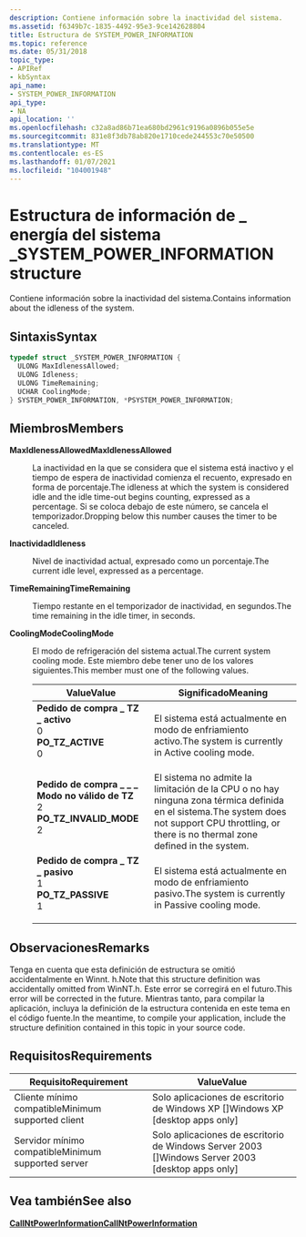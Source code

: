 ```yaml
---
description: Contiene información sobre la inactividad del sistema.
ms.assetid: f6349b7c-1835-4492-95e3-9ce142628804
title: Estructura de SYSTEM_POWER_INFORMATION
ms.topic: reference
ms.date: 05/31/2018
topic_type:
- APIRef
- kbSyntax
api_name:
- SYSTEM_POWER_INFORMATION
api_type:
- NA
api_location: ''
ms.openlocfilehash: c32a8ad86b71ea680bd2961c9196a0896b055e5e
ms.sourcegitcommit: 831e8f3db78ab820e1710cede244553c70e50500
ms.translationtype: MT
ms.contentlocale: es-ES
ms.lasthandoff: 01/07/2021
ms.locfileid: "104001948"
---
```

# <a name="system_power_information-structure"></a><span data-ttu-id="c24a9-103">Estructura de información de \_ energía del sistema \_</span><span class="sxs-lookup"><span data-stu-id="c24a9-103">SYSTEM\_POWER\_INFORMATION structure</span></span>

<span data-ttu-id="c24a9-104">Contiene información sobre la inactividad del sistema.</span><span class="sxs-lookup"><span data-stu-id="c24a9-104">Contains information about the idleness of the system.</span></span>

## <a name="syntax"></a><span data-ttu-id="c24a9-105">Sintaxis</span><span class="sxs-lookup"><span data-stu-id="c24a9-105">Syntax</span></span>


```C++
typedef struct _SYSTEM_POWER_INFORMATION {
  ULONG MaxIdlenessAllowed;
  ULONG Idleness;
  ULONG TimeRemaining;
  UCHAR CoolingMode;
} SYSTEM_POWER_INFORMATION, *PSYSTEM_POWER_INFORMATION;
```



## <a name="members"></a><span data-ttu-id="c24a9-106">Miembros</span><span class="sxs-lookup"><span data-stu-id="c24a9-106">Members</span></span>

<dl> <dt>

<span data-ttu-id="c24a9-107">**MaxIdlenessAllowed**</span><span class="sxs-lookup"><span data-stu-id="c24a9-107">**MaxIdlenessAllowed**</span></span>
</dt> <dd>

<span data-ttu-id="c24a9-108">La inactividad en la que se considera que el sistema está inactivo y el tiempo de espera de inactividad comienza el recuento, expresado en forma de porcentaje.</span><span class="sxs-lookup"><span data-stu-id="c24a9-108">The idleness at which the system is considered idle and the idle time-out begins counting, expressed as a percentage.</span></span> <span data-ttu-id="c24a9-109">Si se coloca debajo de este número, se cancela el temporizador.</span><span class="sxs-lookup"><span data-stu-id="c24a9-109">Dropping below this number causes the timer to be canceled.</span></span>

</dd> <dt>

<span data-ttu-id="c24a9-110">**Inactividad**</span><span class="sxs-lookup"><span data-stu-id="c24a9-110">**Idleness**</span></span>
</dt> <dd>

<span data-ttu-id="c24a9-111">Nivel de inactividad actual, expresado como un porcentaje.</span><span class="sxs-lookup"><span data-stu-id="c24a9-111">The current idle level, expressed as a percentage.</span></span>

</dd> <dt>

<span data-ttu-id="c24a9-112">**TimeRemaining**</span><span class="sxs-lookup"><span data-stu-id="c24a9-112">**TimeRemaining**</span></span>
</dt> <dd>

<span data-ttu-id="c24a9-113">Tiempo restante en el temporizador de inactividad, en segundos.</span><span class="sxs-lookup"><span data-stu-id="c24a9-113">The time remaining in the idle timer, in seconds.</span></span>

</dd> <dt>

<span data-ttu-id="c24a9-114">**CoolingMode**</span><span class="sxs-lookup"><span data-stu-id="c24a9-114">**CoolingMode**</span></span>
</dt> <dd>

<span data-ttu-id="c24a9-115">El modo de refrigeración del sistema actual.</span><span class="sxs-lookup"><span data-stu-id="c24a9-115">The current system cooling mode.</span></span> <span data-ttu-id="c24a9-116">Este miembro debe tener uno de los valores siguientes.</span><span class="sxs-lookup"><span data-stu-id="c24a9-116">This member must one of the following values.</span></span>



| <span data-ttu-id="c24a9-117">Value</span><span class="sxs-lookup"><span data-stu-id="c24a9-117">Value</span></span>                                                                                                                                                                                                                                 | <span data-ttu-id="c24a9-118">Significado</span><span class="sxs-lookup"><span data-stu-id="c24a9-118">Meaning</span></span>                                                                                                   |
|---------------------------------------------------------------------------------------------------------------------------------------------------------------------------------------------------------------------------------------|-----------------------------------------------------------------------------------------------------------|
| <span id="PO_TZ_ACTIVE"></span><span id="po_tz_active"></span><dl> <span data-ttu-id="c24a9-119"><dt>**Pedido de compra \_ TZ \_ activo**</dt> <dt>0</dt></span><span class="sxs-lookup"><span data-stu-id="c24a9-119"><dt>**PO\_TZ\_ACTIVE**</dt> <dt>0</dt></span></span> </dl>                    | <span data-ttu-id="c24a9-120">El sistema está actualmente en modo de enfriamiento activo.</span><span class="sxs-lookup"><span data-stu-id="c24a9-120">The system is currently in Active cooling mode.</span></span><br/>                                                |
| <span id="PO_TZ_INVALID_MODE"></span><span id="po_tz_invalid_mode"></span><dl> <span data-ttu-id="c24a9-121"><dt>**Pedido de compra \_ \_ \_ Modo no válido de TZ**</dt> <dt>2</dt></span><span class="sxs-lookup"><span data-stu-id="c24a9-121"><dt>**PO\_TZ\_INVALID\_MODE**</dt> <dt>2</dt></span></span> </dl> | <span data-ttu-id="c24a9-122">El sistema no admite la limitación de la CPU o no hay ninguna zona térmica definida en el sistema.</span><span class="sxs-lookup"><span data-stu-id="c24a9-122">The system does not support CPU throttling, or there is no thermal zone defined in the system.</span></span><br/> |
| <span id="PO_TZ_PASSIVE"></span><span id="po_tz_passive"></span><dl> <span data-ttu-id="c24a9-123"><dt>**Pedido de compra \_ TZ \_ pasivo**</dt> <dt>1</dt></span><span class="sxs-lookup"><span data-stu-id="c24a9-123"><dt>**PO\_TZ\_PASSIVE**</dt> <dt>1</dt></span></span> </dl>                 | <span data-ttu-id="c24a9-124">El sistema está actualmente en modo de enfriamiento pasivo.</span><span class="sxs-lookup"><span data-stu-id="c24a9-124">The system is currently in Passive cooling mode.</span></span><br/>                                               |



 

</dd> </dl>

## <a name="remarks"></a><span data-ttu-id="c24a9-125">Observaciones</span><span class="sxs-lookup"><span data-stu-id="c24a9-125">Remarks</span></span>

<span data-ttu-id="c24a9-126">Tenga en cuenta que esta definición de estructura se omitió accidentalmente en Winnt. h.</span><span class="sxs-lookup"><span data-stu-id="c24a9-126">Note that this structure definition was accidentally omitted from WinNT.h.</span></span> <span data-ttu-id="c24a9-127">Este error se corregirá en el futuro.</span><span class="sxs-lookup"><span data-stu-id="c24a9-127">This error will be corrected in the future.</span></span> <span data-ttu-id="c24a9-128">Mientras tanto, para compilar la aplicación, incluya la definición de la estructura contenida en este tema en el código fuente.</span><span class="sxs-lookup"><span data-stu-id="c24a9-128">In the meantime, to compile your application, include the structure definition contained in this topic in your source code.</span></span>

## <a name="requirements"></a><span data-ttu-id="c24a9-129">Requisitos</span><span class="sxs-lookup"><span data-stu-id="c24a9-129">Requirements</span></span>



| <span data-ttu-id="c24a9-130">Requisito</span><span class="sxs-lookup"><span data-stu-id="c24a9-130">Requirement</span></span> | <span data-ttu-id="c24a9-131">Value</span><span class="sxs-lookup"><span data-stu-id="c24a9-131">Value</span></span> |
|-------------------------------------|------------------------------------------------------|
| <span data-ttu-id="c24a9-132">Cliente mínimo compatible</span><span class="sxs-lookup"><span data-stu-id="c24a9-132">Minimum supported client</span></span><br/> | <span data-ttu-id="c24a9-133">Solo aplicaciones de escritorio de Windows XP \[\]</span><span class="sxs-lookup"><span data-stu-id="c24a9-133">Windows XP \[desktop apps only\]</span></span><br/>          |
| <span data-ttu-id="c24a9-134">Servidor mínimo compatible</span><span class="sxs-lookup"><span data-stu-id="c24a9-134">Minimum supported server</span></span><br/> | <span data-ttu-id="c24a9-135">Solo aplicaciones de escritorio de Windows Server 2003 \[\]</span><span class="sxs-lookup"><span data-stu-id="c24a9-135">Windows Server 2003 \[desktop apps only\]</span></span><br/> |



## <a name="see-also"></a><span data-ttu-id="c24a9-136">Vea también</span><span class="sxs-lookup"><span data-stu-id="c24a9-136">See also</span></span>

<dl> <dt>

[<span data-ttu-id="c24a9-137">**CallNtPowerInformation**</span><span class="sxs-lookup"><span data-stu-id="c24a9-137">**CallNtPowerInformation**</span></span>](/windows/desktop/api/Powerbase/nf-powerbase-callntpowerinformation)
</dt> </dl>

 

 




